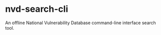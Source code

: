 nvd-search-cli
=====

An offline National Vulnerability Database command-line interface search tool.

